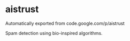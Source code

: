# aistrust
Automatically exported from code.google.com/p/aistrust

Spam detection using bio-inspired algorithms. 
